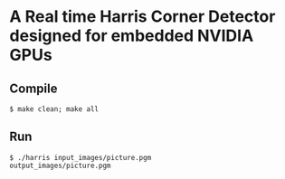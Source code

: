 # A Real time Harris Corner Detector designed for embedded NVIDIA GPUs


Compile
----------

<code>$ make clean; make all </code>


Run
----------

<code>$ ./harris input_images/picture.pgm output_images/picture.pgm</code>
